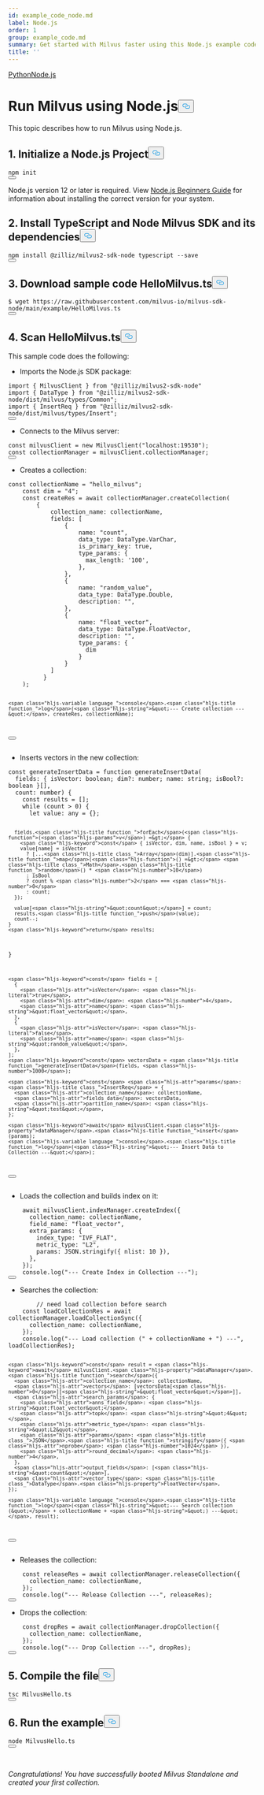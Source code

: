 ```yaml
---
id: example_code_node.md
label: Node.js
order: 1
group: example_code.md
summary: Get started with Milvus faster using this Node.js example code.
title: ''
---
```

<div class="tab-wrapper"><a href="/docs/de/example_code.md" class=''>Python</a><a href="/docs/de/example_code_node.md" class='active '>Node.js</a></div>
<h1 id="Run-Milvus-using-Nodejs" class="common-anchor-header">Run Milvus using Node.js<button data-href="#Run-Milvus-using-Nodejs" class="anchor-icon" translate="no">
      <svg translate="no"
        aria-hidden="true"
        focusable="false"
        height="20"
        version="1.1"
        viewBox="0 0 16 16"
        width="16"
      >
        <path
          fill="#0092E4"
          fill-rule="evenodd"
          d="M4 9h1v1H4c-1.5 0-3-1.69-3-3.5S2.55 3 4 3h4c1.45 0 3 1.69 3 3.5 0 1.41-.91 2.72-2 3.25V8.59c.58-.45 1-1.27 1-2.09C10 5.22 8.98 4 8 4H4c-.98 0-2 1.22-2 2.5S3 9 4 9zm9-3h-1v1h1c1 0 2 1.22 2 2.5S13.98 12 13 12H9c-.98 0-2-1.22-2-2.5 0-.83.42-1.64 1-2.09V6.25c-1.09.53-2 1.84-2 3.25C6 11.31 7.55 13 9 13h4c1.45 0 3-1.69 3-3.5S14.5 6 13 6z"
        ></path>
      </svg>
    </button></h1><p>This topic describes how to run Milvus using Node.js.</p>
<h2 id="1--Initialize-a-Nodejs-Project" class="common-anchor-header">1.  Initialize a Node.js Project<button data-href="#1--Initialize-a-Nodejs-Project" class="anchor-icon" translate="no">
      <svg translate="no"
        aria-hidden="true"
        focusable="false"
        height="20"
        version="1.1"
        viewBox="0 0 16 16"
        width="16"
      >
        <path
          fill="#0092E4"
          fill-rule="evenodd"
          d="M4 9h1v1H4c-1.5 0-3-1.69-3-3.5S2.55 3 4 3h4c1.45 0 3 1.69 3 3.5 0 1.41-.91 2.72-2 3.25V8.59c.58-.45 1-1.27 1-2.09C10 5.22 8.98 4 8 4H4c-.98 0-2 1.22-2 2.5S3 9 4 9zm9-3h-1v1h1c1 0 2 1.22 2 2.5S13.98 12 13 12H9c-.98 0-2-1.22-2-2.5 0-.83.42-1.64 1-2.09V6.25c-1.09.53-2 1.84-2 3.25C6 11.31 7.55 13 9 13h4c1.45 0 3-1.69 3-3.5S14.5 6 13 6z"
        ></path>
      </svg>
    </button></h2><pre><code translate="no" class="language-bash">npm <span class="hljs-keyword">init</span>
<button class="copy-code-btn"></button></code></pre>
<div class="alert note">
Node.js version 12 or later is required. View <a href="https://www.cloudbees.com/blog/node-js-tutorial">Node.js Beginners Guide</a> for information about installing the correct version for your system.
</div>
<h2 id="2--Install-TypeScript-and-Node-Milvus-SDK-and-its-dependencies" class="common-anchor-header">2.  Install TypeScript and Node Milvus SDK and its dependencies<button data-href="#2--Install-TypeScript-and-Node-Milvus-SDK-and-its-dependencies" class="anchor-icon" translate="no">
      <svg translate="no"
        aria-hidden="true"
        focusable="false"
        height="20"
        version="1.1"
        viewBox="0 0 16 16"
        width="16"
      >
        <path
          fill="#0092E4"
          fill-rule="evenodd"
          d="M4 9h1v1H4c-1.5 0-3-1.69-3-3.5S2.55 3 4 3h4c1.45 0 3 1.69 3 3.5 0 1.41-.91 2.72-2 3.25V8.59c.58-.45 1-1.27 1-2.09C10 5.22 8.98 4 8 4H4c-.98 0-2 1.22-2 2.5S3 9 4 9zm9-3h-1v1h1c1 0 2 1.22 2 2.5S13.98 12 13 12H9c-.98 0-2-1.22-2-2.5 0-.83.42-1.64 1-2.09V6.25c-1.09.53-2 1.84-2 3.25C6 11.31 7.55 13 9 13h4c1.45 0 3-1.69 3-3.5S14.5 6 13 6z"
        ></path>
      </svg>
    </button></h2><pre><code translate="no" class="language-bash">npm install <span class="hljs-meta">@zilliz</span>/milvus2-sdk-node typescript --save
<button class="copy-code-btn"></button></code></pre>
<h2 id="3-Download-sample-code-HelloMilvusts" class="common-anchor-header">3. Download sample code HelloMilvus.ts<button data-href="#3-Download-sample-code-HelloMilvusts" class="anchor-icon" translate="no">
      <svg translate="no"
        aria-hidden="true"
        focusable="false"
        height="20"
        version="1.1"
        viewBox="0 0 16 16"
        width="16"
      >
        <path
          fill="#0092E4"
          fill-rule="evenodd"
          d="M4 9h1v1H4c-1.5 0-3-1.69-3-3.5S2.55 3 4 3h4c1.45 0 3 1.69 3 3.5 0 1.41-.91 2.72-2 3.25V8.59c.58-.45 1-1.27 1-2.09C10 5.22 8.98 4 8 4H4c-.98 0-2 1.22-2 2.5S3 9 4 9zm9-3h-1v1h1c1 0 2 1.22 2 2.5S13.98 12 13 12H9c-.98 0-2-1.22-2-2.5 0-.83.42-1.64 1-2.09V6.25c-1.09.53-2 1.84-2 3.25C6 11.31 7.55 13 9 13h4c1.45 0 3-1.69 3-3.5S14.5 6 13 6z"
        ></path>
      </svg>
    </button></h2><pre><code translate="no" class="language-bash">$ wget <span class="hljs-attr">https</span>:<span class="hljs-comment">//raw.githubusercontent.com/milvus-io/milvus-sdk-node/main/example/HelloMilvus.ts</span>
<button class="copy-code-btn"></button></code></pre>
<h2 id="4-Scan-HelloMilvusts" class="common-anchor-header">4. Scan HelloMilvus.ts<button data-href="#4-Scan-HelloMilvusts" class="anchor-icon" translate="no">
      <svg translate="no"
        aria-hidden="true"
        focusable="false"
        height="20"
        version="1.1"
        viewBox="0 0 16 16"
        width="16"
      >
        <path
          fill="#0092E4"
          fill-rule="evenodd"
          d="M4 9h1v1H4c-1.5 0-3-1.69-3-3.5S2.55 3 4 3h4c1.45 0 3 1.69 3 3.5 0 1.41-.91 2.72-2 3.25V8.59c.58-.45 1-1.27 1-2.09C10 5.22 8.98 4 8 4H4c-.98 0-2 1.22-2 2.5S3 9 4 9zm9-3h-1v1h1c1 0 2 1.22 2 2.5S13.98 12 13 12H9c-.98 0-2-1.22-2-2.5 0-.83.42-1.64 1-2.09V6.25c-1.09.53-2 1.84-2 3.25C6 11.31 7.55 13 9 13h4c1.45 0 3-1.69 3-3.5S14.5 6 13 6z"
        ></path>
      </svg>
    </button></h2><p>This sample code does the following:</p>
<ul>
<li>Imports the Node.js SDK package:</li>
</ul>
<pre><code translate="no" class="language-ts"><span class="hljs-keyword">import</span> { <span class="hljs-title class_">MilvusClient</span> } <span class="hljs-keyword">from</span> <span class="hljs-string">&quot;@zilliz/milvus2-sdk-node&quot;</span>
<span class="hljs-keyword">import</span> { <span class="hljs-title class_">DataType</span> } <span class="hljs-keyword">from</span> <span class="hljs-string">&quot;@zilliz/milvus2-sdk-node/dist/milvus/types/Common&quot;</span>;
<span class="hljs-keyword">import</span> { <span class="hljs-title class_">InsertReq</span> } <span class="hljs-keyword">from</span> <span class="hljs-string">&quot;@zilliz/milvus2-sdk-node/dist/milvus/types/Insert&quot;</span>;
<button class="copy-code-btn"></button></code></pre>
<ul>
<li>Connects to the Milvus server:</li>
</ul>
<pre><code translate="no" class="language-ts"><span class="hljs-keyword">const</span> milvusClient = <span class="hljs-keyword">new</span> <span class="hljs-title class_">MilvusClient</span>(<span class="hljs-string">&quot;localhost:19530&quot;</span>);
<span class="hljs-keyword">const</span> collectionManager = milvusClient.<span class="hljs-property">collectionManager</span>;
<button class="copy-code-btn"></button></code></pre>
<ul>
<li>Creates a collection:</li>
</ul>
<pre><code translate="no" class="language-ts"><span class="hljs-keyword">const</span> collectionName = <span class="hljs-string">&quot;hello_milvus&quot;</span>;
    <span class="hljs-keyword">const</span> dim = <span class="hljs-string">&quot;4&quot;</span>;
    <span class="hljs-keyword">const</span> createRes = <span class="hljs-keyword">await</span> collectionManager.<span class="hljs-title function_">createCollection</span>(
        {
            <span class="hljs-attr">collection_name</span>: collectionName,
            <span class="hljs-attr">fields</span>: [
                {
                    <span class="hljs-attr">name</span>: <span class="hljs-string">&quot;count&quot;</span>,
                    <span class="hljs-attr">data_type</span>: <span class="hljs-title class_">DataType</span>.<span class="hljs-property">VarChar</span>,
                    <span class="hljs-attr">is_primary_key</span>: <span class="hljs-literal">true</span>,
                    <span class="hljs-attr">type_params</span>: {
                      <span class="hljs-attr">max_length</span>: <span class="hljs-string">&#x27;100&#x27;</span>,
                    },
                }, 
                {
                    <span class="hljs-attr">name</span>: <span class="hljs-string">&quot;random_value&quot;</span>,
                    <span class="hljs-attr">data_type</span>: <span class="hljs-title class_">DataType</span>.<span class="hljs-property">Double</span>,
                    <span class="hljs-attr">description</span>: <span class="hljs-string">&quot;&quot;</span>,
                }, 
                {
                    <span class="hljs-attr">name</span>: <span class="hljs-string">&quot;float_vector&quot;</span>,
                    <span class="hljs-attr">data_type</span>: <span class="hljs-title class_">DataType</span>.<span class="hljs-property">FloatVector</span>,
                    <span class="hljs-attr">description</span>: <span class="hljs-string">&quot;&quot;</span>,
                    <span class="hljs-attr">type_params</span>: {
                      dim
                    }
                }
            ]
          }
    );


    <span class="hljs-variable language_">console</span>.<span class="hljs-title function_">log</span>(<span class="hljs-string">&quot;--- Create collection ---&quot;</span>, createRes, collectionName);
<button class="copy-code-btn"></button></code></pre>
<ul>
<li>Inserts vectors in the new collection:</li>
</ul>
<pre><code translate="no" class="language-ts"><span class="hljs-keyword">const</span> generateInsertData = <span class="hljs-keyword">function</span> <span class="hljs-title function_">generateInsertData</span>(<span class="hljs-params">
  fields: { isVector: boolean; dim?: number; name: string; isBool?: boolean }[],
  count: number</span>) {
    <span class="hljs-keyword">const</span> results = [];
    <span class="hljs-keyword">while</span> (count &gt; <span class="hljs-number">0</span>) {
      <span class="hljs-keyword">let</span> <span class="hljs-attr">value</span>: any = {};
  
      fields.<span class="hljs-title function_">forEach</span>(<span class="hljs-function">(<span class="hljs-params">v</span>) =&gt;</span> {
        <span class="hljs-keyword">const</span> { isVector, dim, name, isBool } = v;
        value[name] = isVector
          ? [...<span class="hljs-title class_">Array</span>(dim)].<span class="hljs-title function_">map</span>(<span class="hljs-function">() =&gt;</span> <span class="hljs-title class_">Math</span>.<span class="hljs-title function_">random</span>() * <span class="hljs-number">10</span>)
          : isBool
          ? count % <span class="hljs-number">2</span> === <span class="hljs-number">0</span>
          : count;
      });

      value[<span class="hljs-string">&quot;count&quot;</span>] = count;
      results.<span class="hljs-title function_">push</span>(value);
      count--;
    }
    <span class="hljs-keyword">return</span> results;
}

    <span class="hljs-keyword">const</span> fields = [
      {
        <span class="hljs-attr">isVector</span>: <span class="hljs-literal">true</span>,
        <span class="hljs-attr">dim</span>: <span class="hljs-number">4</span>,
        <span class="hljs-attr">name</span>: <span class="hljs-string">&quot;float_vector&quot;</span>,
      },
      {
        <span class="hljs-attr">isVector</span>: <span class="hljs-literal">false</span>,
        <span class="hljs-attr">name</span>: <span class="hljs-string">&quot;random_value&quot;</span>,
      },
    ];
    <span class="hljs-keyword">const</span> vectorsData = <span class="hljs-title function_">generateInsertData</span>(fields, <span class="hljs-number">1000</span>);
  
    <span class="hljs-keyword">const</span> <span class="hljs-attr">params</span>: <span class="hljs-title class_">InsertReq</span> = {
      <span class="hljs-attr">collection_name</span>: collectionName,
      <span class="hljs-attr">fields_data</span>: vectorsData,
      <span class="hljs-attr">partition_name</span>: <span class="hljs-string">&quot;test&quot;</span>,
    };
  
    <span class="hljs-keyword">await</span> milvusClient.<span class="hljs-property">dataManager</span>.<span class="hljs-title function_">insert</span>(params);
    <span class="hljs-variable language_">console</span>.<span class="hljs-title function_">log</span>(<span class="hljs-string">&quot;--- Insert Data to Collection ---&quot;</span>);
<button class="copy-code-btn"></button></code></pre>
<ul>
<li>Loads the collection and builds index on it:</li>
</ul>
<pre><code translate="no" class="language-ts">    <span class="hljs-keyword">await</span> milvusClient.<span class="hljs-property">indexManager</span>.<span class="hljs-title function_">createIndex</span>({
      <span class="hljs-attr">collection_name</span>: collectionName,
      <span class="hljs-attr">field_name</span>: <span class="hljs-string">&quot;float_vector&quot;</span>,
      <span class="hljs-attr">extra_params</span>: {
        <span class="hljs-attr">index_type</span>: <span class="hljs-string">&quot;IVF_FLAT&quot;</span>,
        <span class="hljs-attr">metric_type</span>: <span class="hljs-string">&quot;L2&quot;</span>,
        <span class="hljs-attr">params</span>: <span class="hljs-title class_">JSON</span>.<span class="hljs-title function_">stringify</span>({ <span class="hljs-attr">nlist</span>: <span class="hljs-number">10</span> }),
      },
    });
    <span class="hljs-variable language_">console</span>.<span class="hljs-title function_">log</span>(<span class="hljs-string">&quot;--- Create Index in Collection ---&quot;</span>);
<button class="copy-code-btn"></button></code></pre>
<ul>
<li>Searches the collection:</li>
</ul>
<pre><code translate="no" class="language-ts">        <span class="hljs-comment">// need load collection before search</span>
    <span class="hljs-keyword">const</span> loadCollectionRes = <span class="hljs-keyword">await</span> collectionManager.<span class="hljs-title function_">loadCollectionSync</span>({
      <span class="hljs-attr">collection_name</span>: collectionName,
    });
    <span class="hljs-variable language_">console</span>.<span class="hljs-title function_">log</span>(<span class="hljs-string">&quot;--- Load collection (&quot;</span> + collectionName + <span class="hljs-string">&quot;) ---&quot;</span>, loadCollectionRes);


    <span class="hljs-keyword">const</span> result = <span class="hljs-keyword">await</span> milvusClient.<span class="hljs-property">dataManager</span>.<span class="hljs-title function_">search</span>({
      <span class="hljs-attr">collection_name</span>: collectionName,
      <span class="hljs-attr">vectors</span>: [vectorsData[<span class="hljs-number">0</span>][<span class="hljs-string">&quot;float_vector&quot;</span>]],
      <span class="hljs-attr">search_params</span>: {
        <span class="hljs-attr">anns_field</span>: <span class="hljs-string">&quot;float_vector&quot;</span>,
        <span class="hljs-attr">topk</span>: <span class="hljs-string">&quot;4&quot;</span>,
        <span class="hljs-attr">metric_type</span>: <span class="hljs-string">&quot;L2&quot;</span>,
        <span class="hljs-attr">params</span>: <span class="hljs-title class_">JSON</span>.<span class="hljs-title function_">stringify</span>({ <span class="hljs-attr">nprobe</span>: <span class="hljs-number">1024</span> }),
        <span class="hljs-attr">round_decimal</span>: <span class="hljs-number">4</span>,
      },
      <span class="hljs-attr">output_fields</span>: [<span class="hljs-string">&quot;count&quot;</span>],
      <span class="hljs-attr">vector_type</span>: <span class="hljs-title class_">DataType</span>.<span class="hljs-property">FloatVector</span>,
    });

    <span class="hljs-variable language_">console</span>.<span class="hljs-title function_">log</span>(<span class="hljs-string">&quot;--- Search collection (&quot;</span> + collectionName + <span class="hljs-string">&quot;) ---&quot;</span>, result);
<button class="copy-code-btn"></button></code></pre>
<ul>
<li>Releases the collection:</li>
</ul>
<pre><code translate="no" class="language-ts">    <span class="hljs-keyword">const</span> releaseRes = <span class="hljs-keyword">await</span> collectionManager.<span class="hljs-title function_">releaseCollection</span>({
      <span class="hljs-attr">collection_name</span>: collectionName,
    });
    <span class="hljs-variable language_">console</span>.<span class="hljs-title function_">log</span>(<span class="hljs-string">&quot;--- Release Collection ---&quot;</span>, releaseRes);
<button class="copy-code-btn"></button></code></pre>
<ul>
<li>Drops the collection:</li>
</ul>
<pre><code translate="no" class="language-tw">    <span class="hljs-keyword">const</span> dropRes = <span class="hljs-keyword">await</span> collectionManager.<span class="hljs-title function_">dropCollection</span>({
      <span class="hljs-attr">collection_name</span>: collectionName,
    });
    <span class="hljs-variable language_">console</span>.<span class="hljs-title function_">log</span>(<span class="hljs-string">&quot;--- Drop Collection ---&quot;</span>, dropRes);
<button class="copy-code-btn"></button></code></pre>
<h2 id="5-Compile-the-file" class="common-anchor-header">5. Compile the file<button data-href="#5-Compile-the-file" class="anchor-icon" translate="no">
      <svg translate="no"
        aria-hidden="true"
        focusable="false"
        height="20"
        version="1.1"
        viewBox="0 0 16 16"
        width="16"
      >
        <path
          fill="#0092E4"
          fill-rule="evenodd"
          d="M4 9h1v1H4c-1.5 0-3-1.69-3-3.5S2.55 3 4 3h4c1.45 0 3 1.69 3 3.5 0 1.41-.91 2.72-2 3.25V8.59c.58-.45 1-1.27 1-2.09C10 5.22 8.98 4 8 4H4c-.98 0-2 1.22-2 2.5S3 9 4 9zm9-3h-1v1h1c1 0 2 1.22 2 2.5S13.98 12 13 12H9c-.98 0-2-1.22-2-2.5 0-.83.42-1.64 1-2.09V6.25c-1.09.53-2 1.84-2 3.25C6 11.31 7.55 13 9 13h4c1.45 0 3-1.69 3-3.5S14.5 6 13 6z"
        ></path>
      </svg>
    </button></h2><pre><code translate="no" class="language-bash">tsc MilvusHello.ts
<button class="copy-code-btn"></button></code></pre>
<h2 id="6-Run-the-example" class="common-anchor-header">6. Run the example<button data-href="#6-Run-the-example" class="anchor-icon" translate="no">
      <svg translate="no"
        aria-hidden="true"
        focusable="false"
        height="20"
        version="1.1"
        viewBox="0 0 16 16"
        width="16"
      >
        <path
          fill="#0092E4"
          fill-rule="evenodd"
          d="M4 9h1v1H4c-1.5 0-3-1.69-3-3.5S2.55 3 4 3h4c1.45 0 3 1.69 3 3.5 0 1.41-.91 2.72-2 3.25V8.59c.58-.45 1-1.27 1-2.09C10 5.22 8.98 4 8 4H4c-.98 0-2 1.22-2 2.5S3 9 4 9zm9-3h-1v1h1c1 0 2 1.22 2 2.5S13.98 12 13 12H9c-.98 0-2-1.22-2-2.5 0-.83.42-1.64 1-2.09V6.25c-1.09.53-2 1.84-2 3.25C6 11.31 7.55 13 9 13h4c1.45 0 3-1.69 3-3.5S14.5 6 13 6z"
        ></path>
      </svg>
    </button></h2><pre><code translate="no" class="language-bash">node MilvusHello.ts
<button class="copy-code-btn"></button></code></pre>
<p><br/></p>
<p><em>Congratulations! You have successfully booted Milvus Standalone and created your first collection.</em></p>
